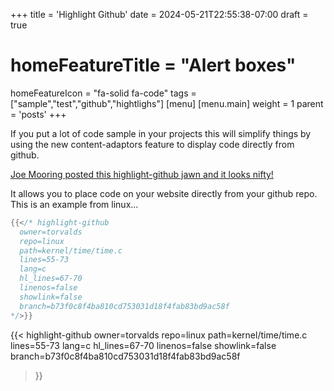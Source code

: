 +++
title = 'Highlight Github'
date = 2024-05-21T22:55:38-07:00
draft = true
# homeFeatureTitle = "Alert boxes"
homeFeatureIcon = "fa-solid fa-code"
tags = ["sample","test","github","hightlighs"]
[menu]
 [menu.main]
  weight = 1
  parent = 'posts'
+++

If you put a lot of code sample in your projects this will simplify things by using the new content-adaptors feature to display code directly from github.

[Joe Mooring posted this highlight-github jawn and it looks nifty!](https://www.veriphor.com/articles/syntax-highlighting-for-github-files/)

It allows you to place code on your website directly from your github repo. This is an example from linux...
```go
{{</* highlight-github 
  owner=torvalds 
  repo=linux 
  path=kernel/time/time.c
  lines=55-73
  lang=c
  hl_lines=67-70
  linenos=false
  showlink=false
  branch=b73f0c8f4ba810cd753031d18f4fab83bd9ac58f
*/>}}
```

  {{< highlight-github
      owner=torvalds
      repo=linux
      path=kernel/time/time.c
      lines=55-73
      lang=c
      hl_lines=67-70
      linenos=false
      showlink=false
      branch=b73f0c8f4ba810cd753031d18f4fab83bd9ac58f
  >}}
